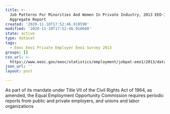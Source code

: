 ```yaml
---
title: >-
  Job Patterns For Minorities And Women In Private Industry, 2013 EEO-1 National
  Aggregate Report
created: '2020-11-10T17:52:46.910590'
modified: '2020-11-10T17:52:46.910600'
state: active
type: dataset
tags:
  - Eeoc Eeo1 Private Employer Eeo1 Survey 2013
groups: []
csv_url: >-
  https://www.eeoc.gov/eeoc/statistics/employment/jobpat-eeo1/2013/datasets/year13_us.txt
json_url: ''
layout: post

---
```

As part of its mandate under Title VII of the Civil Rights Act of 1964, as amended, the Equal Employment Opportunity Commission requires periodic reports from public and private employers, and unions and labor organizations 
